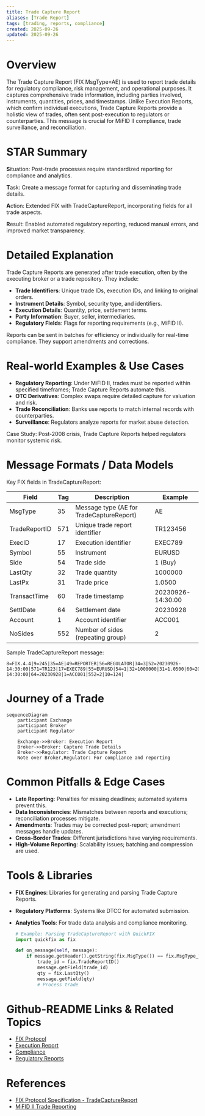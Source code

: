 ```yaml
---
title: Trade Capture Report
aliases: [Trade Report]
tags: [trading, reports, compliance]
created: 2025-09-26
updated: 2025-09-26
---
```


# Overview

The Trade Capture Report (FIX MsgType=AE) is used to report trade details for regulatory compliance, risk management, and operational purposes. It captures comprehensive trade information, including parties involved, instruments, quantities, prices, and timestamps. Unlike Execution Reports, which confirm individual executions, Trade Capture Reports provide a holistic view of trades, often sent post-execution to regulators or counterparties. This message is crucial for MiFID II compliance, trade surveillance, and reconciliation.

# STAR Summary

**S**ituation: Post-trade processes require standardized reporting for compliance and analytics.

**T**ask: Create a message format for capturing and disseminating trade details.

**A**ction: Extended FIX with TradeCaptureReport, incorporating fields for all trade aspects.

**R**esult: Enabled automated regulatory reporting, reduced manual errors, and improved market transparency.

# Detailed Explanation

Trade Capture Reports are generated after trade execution, often by the executing broker or a trade repository. They include:

- **Trade Identifiers**: Unique trade IDs, execution IDs, and linking to original orders.
- **Instrument Details**: Symbol, security type, and identifiers.
- **Execution Details**: Quantity, price, settlement terms.
- **Party Information**: Buyer, seller, intermediaries.
- **Regulatory Fields**: Flags for reporting requirements (e.g., MiFID II).

Reports can be sent in batches for efficiency or individually for real-time compliance. They support amendments and corrections.

# Real-world Examples & Use Cases

- **Regulatory Reporting**: Under MiFID II, trades must be reported within specified timeframes; Trade Capture Reports automate this.
- **OTC Derivatives**: Complex swaps require detailed capture for valuation and risk.
- **Trade Reconciliation**: Banks use reports to match internal records with counterparties.
- **Surveillance**: Regulators analyze reports for market abuse detection.

Case Study: Post-2008 crisis, Trade Capture Reports helped regulators monitor systemic risk.

# Message Formats / Data Models

Key FIX fields in TradeCaptureReport:

| Field | Tag | Description | Example |
|-------|-----|-------------|---------|
| MsgType | 35 | Message type (AE for TradeCaptureReport) | AE |
| TradeReportID | 571 | Unique trade report identifier | TR123456 |
| ExecID | 17 | Execution identifier | EXEC789 |
| Symbol | 55 | Instrument | EURUSD |
| Side | 54 | Trade side | 1 (Buy) |
| LastQty | 32 | Trade quantity | 1000000 |
| LastPx | 31 | Trade price | 1.0500 |
| TransactTime | 60 | Trade timestamp | 20230926-14:30:00 |
| SettlDate | 64 | Settlement date | 20230928 |
| Account | 1 | Account identifier | ACC001 |
| NoSides | 552 | Number of sides (repeating group) | 2 |

Sample TradeCaptureReport message:

```
8=FIX.4.4|9=245|35=AE|49=REPORTER|56=REGULATOR|34=3|52=20230926-14:30:00|571=TR123|17=EXEC789|55=EURUSD|54=1|32=1000000|31=1.0500|60=20230926-14:30:00|64=20230928|1=ACC001|552=2|10=124|
```

# Journey of a Trade

```mermaid
sequenceDiagram
    participant Exchange
    participant Broker
    participant Regulator

    Exchange->>Broker: Execution Report
    Broker->>Broker: Capture Trade Details
    Broker->>Regulator: Trade Capture Report
    Note over Broker,Regulator: For compliance and reporting
```

# Common Pitfalls & Edge Cases

- **Late Reporting**: Penalties for missing deadlines; automated systems prevent this.
- **Data Inconsistencies**: Mismatches between reports and executions; reconciliation processes mitigate.
- **Amendments**: Trades may be corrected post-report; amendment messages handle updates.
- **Cross-Border Trades**: Different jurisdictions have varying requirements.
- **High-Volume Reporting**: Scalability issues; batching and compression are used.

# Tools & Libraries

- **FIX Engines**: Libraries for generating and parsing Trade Capture Reports.
- **Regulatory Platforms**: Systems like DTCC for automated submission.
- **Analytics Tools**: For trade data analysis and compliance monitoring.

  ```python
  # Example: Parsing TradeCaptureReport with QuickFIX
  import quickfix as fix

  def on_message(self, message):
      if message.getHeader().getString(fix.MsgType()) == fix.MsgType_TradeCaptureReport:
          trade_id = fix.TradeReportID()
          message.getField(trade_id)
          qty = fix.LastQty()
          message.getField(qty)
          # Process trade
  ```

# Github-README Links & Related Topics

- [FIX Protocol](../../protocols/fix-protocol/README.md)
- [Execution Report](../execution-report/README.md)
- [Compliance](../../README.md)
- [Regulatory Reports](../../compliance/README.md)

# References

- [FIX Protocol Specification - TradeCaptureReport](https://www.fixtrading.org/online-specification/)
- [MiFID II Trade Reporting](https://www.esma.europa.eu/mifid-ii)